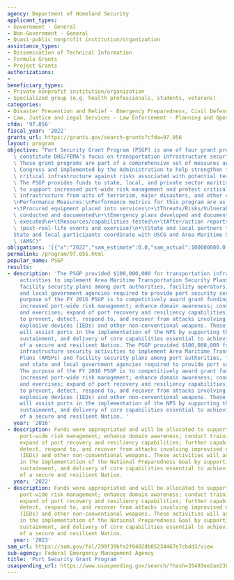 ```yaml
---
agency: Department of Homeland Security
applicant_types:
- Government - General
- Non-Government - General
- Quasi-public nonprofit institution/organization
assistance_types:
- Dissemination of Technical Information
- Formula Grants
- Project Grants
authorizations:
- .
beneficiary_types:
- Private nonprofit institution/organization
- Specialized group (e.g. health professionals, students, veterans)
categories:
- Disaster Prevention and Relief - Emergency Preparedness, Civil Defense
- Law, Justice and Legal Services - Law Enforcement - Planning and Operations
cfda: '97.056'
fiscal_year: '2022'
grants_url: https://grants.gov/search-grants?cfda=97.056
layout: program
objective: "Port Security Grant Program (PSGP) is one of four grant programs that\
  \ constitute DHS/FEMA’s focus on transportation infrastructure security activities.\
  \ These grant programs are part of a comprehensive set of measures authorized by\
  \ Congress and implemented by the Administration to help strengthen the nation’s\
  \ critical infrastructure against risks associated with potential terrorist attacks.\
  \ The PSGP provides funds to state, local, and private sector maritime partners\
  \ to support increased port-wide risk management and protect critical surface transportation\
  \ infrastructure from acts of terrorism, major disasters, and other emergencies.\n\
  \nPerformance Measures:\nPerformance metrics for this program are as follows:\n\n\
  •\tProcured equipment placed into services\n•\tThreats/Risks/Vulnerability assessments\
  \ conducted and documented\n•\tEmergency plans developed and documented\n•\tExercises\
  \ executed\n•\tResources/capabilities tested\n•\tAfter/action reports developed\
  \ (post-real-life events and exercise)\n•\tState and local partners trained\n•\t\
  State and local participants coordinate with USCG and Area Maritime Security Committee\
  \ (AMSC)"
obligations: '[{"x":"2022","sam_estimate":0.0,"sam_actual":100000000.0,"usa_spending_actual":92115790.25},{"x":"2023","sam_estimate":1000000000.0,"sam_actual":0.0,"usa_spending_actual":92955409.11},{"x":"2024","sam_estimate":100000000.0,"sam_actual":0.0,"usa_spending_actual":53533047.98}]'
permalink: /program/97.056.html
popular_name: PSGP
results:
- description: 'The PSGP provided $100,000,000 for transportation infrastructure security
    activities to implement Area Maritime Transportation Security Plans (AMSPs) and
    facility security plans among port authorities, facility operators, and state
    and local government agencies required to provide port security services. The
    purpose of the FY 2016 PSGP is to competitively award grant funding to support
    increased port-wide risk management; enhance domain awareness; conduct training
    and exercises; expand of port recovery and resiliency capabilities; further capabilities
    to prevent, detect, respond to, and recover from attacks involving improvised
    explosive devices (IEDs) and other non-conventional weapons. These activities
    will assist ports in the implementation of the NPS by supporting the building,
    sustainment, and delivery of core capabilities essential to achieving the Goal
    of a secure and resilient Nation. The PSGP provided $100,000,000 for transportation
    infrastructure security activities to implement Area Maritime Transportation Security
    Plans (AMSPs) and facility security plans among port authorities, facility operators,
    and state and local government agencies required to provide port security services.
    The purpose of the FY 2016 PSGP is to competitively award grant funding to support
    increased port-wide risk management; enhance domain awareness; conduct training
    and exercises; expand of port recovery and resiliency capabilities; further capabilities
    to prevent, detect, respond to, and recover from attacks involving improvised
    explosive devices (IEDs) and other non-conventional weapons. These activities
    will assist ports in the implementation of the NPS by supporting the building,
    sustainment, and delivery of core capabilities essential to achieving the Goal
    of a secure and resilient Nation. '
  year: '2016'
- description: Funds were appropriated and will be allocated to support increased
    port-wide risk management; enhance domain awareness; conduct training and exercises;
    expand of port recovery and resiliency capabilities; further capabilities to prevent,
    detect, respond to, and recover from attacks involving improvised explosive devices
    (IEDs) and other non-conventional weapons. These activities will assist ports
    in the implementation of the National Preparedness Goal by supporting the building,
    sustainment, and delivery of core capabilities essential to achieving the Goal
    of a secure and resilient Nation.
  year: '2022'
- description: Funds were appropriated and will be allocated to support increased
    port-wide risk management; enhance domain awareness; conduct training and exercises;
    expand of port recovery and resiliency capabilities; further capabilities to prevent,
    detect, respond to, and recover from attacks involving improvised explosive devices
    (IEDs) and other non-conventional weapons. These activities will assist ports
    in the implementation of the National Preparedness Goal by supporting the building,
    sustainment, and delivery of core capabilities essential to achieving the Goal
    of a secure and resilient Nation.
  year: '2023'
sam_url: https://sam.gov/fal/299f39bfa2f6402db05234467e7cbdd3/view
sub-agency: Federal Emergency Management Agency
title: 'Port Security Grant Program '
usaspending_url: https://www.usaspending.gov/search/?hash=35493ee2ae23692399b29e407634be46
---
```

